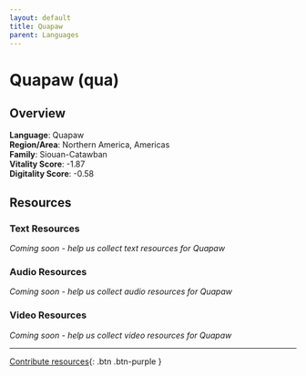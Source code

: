 ```yaml
---
layout: default
title: Quapaw
parent: Languages
---
```


# Quapaw (qua)

## Overview

**Language**: Quapaw  
**Region/Area**: Northern America, Americas  
**Family**: Siouan-Catawban  
**Vitality Score**: -1.87  
**Digitality Score**: -0.58  

## Resources

### Text Resources
*Coming soon - help us collect text resources for Quapaw*

### Audio Resources
*Coming soon - help us collect audio resources for Quapaw*

### Video Resources
*Coming soon - help us collect video resources for Quapaw*

---

[Contribute resources](https://fairtrain.github.io/){: .btn .btn-purple }

